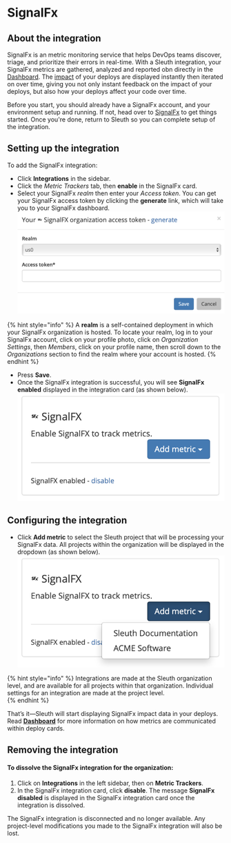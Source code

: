 # SignalFx

## About the integration

SignalFx is an metric monitoring service that helps DevOps teams discover, triage, and prioritize their errors in real-time. With a Sleuth integration, your SignalFx metrics are gathered, analyzed and reported obn directly in the [Dashboard](../../../dashboard.md). The [impact](../../../resources/terminology.md#impact) of your deploys are displayed instantly then iterated on over time, giving you not only instant feedback on the impact of your deploys, but also how your deploys affect your code over time. 

Before you start, you should already have a SignalFx account, and your environment setup and running. If not, head over to [SignalFx](https://app.us1.signalfx.com/#/dashboards) to get things started. Once you're done, return to Sleuth so you can complete setup of the integration. 

## Setting up the integration

To add the SignalFx integration:

* Click **Integrations** in the sidebar.
* Click the _Metric Trackers_ tab, then **enable** in the SignalFx card.
* Select your SignalFx _realm_ then enter your _Access token_. You can get your SignalFx access token by clicking the **generate** link, which will take you to your SignalFx dashboard. ![](../../../.gitbook/assets/signalfx-integration-sleuth.png) 

{% hint style="info" %}
A **realm** is a self-contained deployment in which your SignalFx organization is hosted. To locate your realm, log in to your SignalFx account, click on your profile photo, click on _Organization Settings_, then _Members_, click on your profile name, then scroll down to the _Organizations_ section to find the realm where your account is hosted. 
{% endhint %}

* Press **Save**. 
* Once the SignalFx integration is successful, you will see **SignalFx enabled** displayed in the integration card \(as shown below\).  ![](../../../.gitbook/assets/signalfx-integration-enabled-dropdown.png) 

## Configuring the integration

* Click **Add metric** to select the Sleuth project that will be processing your SignalFx data. All projects within the organization will be displayed in the dropdown \(as shown below\).  ![](../../../.gitbook/assets/signalfx-integration-enabled-select.png) 

{% hint style="info" %}
Integrations are made at the Sleuth organization level, and are available for all projects within that organization. Individual settings for an integration are made at the project level.  
{% endhint %}

That’s it—Sleuth will start displaying SignalFx impact data in your deploys. Read [**Dashboard**](../../../dashboard.md) for more information on how metrics are communicated within deploy cards. 

## Removing the integration

#### To dissolve the SignalFx integration for the organization: 

1. Click on **Integrations** in the left sidebar, then on **Metric Trackers**. 
2. In the SignalFx integration card, click **disable**. The message **SignalFx disabled** is displayed in the SignalFx integration card once the integration is dissolved.

The SignalFx integration is disconnected and no longer available. Any project-level modifications you made to the SignalFx integration will also be lost.

